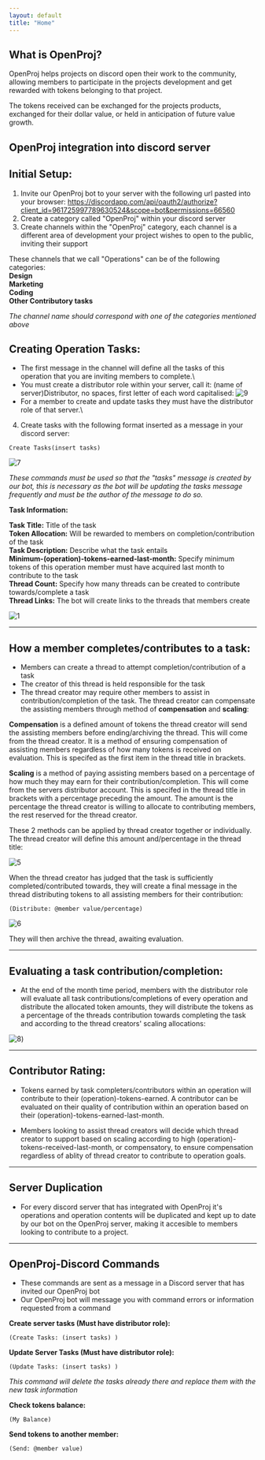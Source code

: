 ```yaml
---
layout: default
title: "Home"
---
```


## What is OpenProj?

OpenProj helps projects on discord open their work to the community, allowing members to participate in the projects development and get rewarded with tokens belonging to that project.

The tokens received can be exchanged for the projects products, exchanged for their dollar value, or held in anticipation of future value growth.

## OpenProj integration into discord server
## Initial Setup:

1. Invite our OpenProj bot to your server with the following url pasted into your browser:
https://discordapp.com/api/oauth2/authorize?client_id=961725997789630524&scope=bot&permissions=66560
2. Create a category called "OpenProj" within your discord server
3. Create channels within the "OpenProj" category, each channel is a different area of development your project wishes to open to the public, inviting their support

These channels that we call "Operations" can be of the following categories:\
**Design**\
**Marketing**\
**Coding**\
**Other Contributory tasks**

*The channel name should correspond with one of the categories mentioned above*

## Creating Operation Tasks:

- The first message in the channel will define all the tasks of this operation that you are inviting members to complete.\
- You must create a distributor role within your server, call it: (name of server)Distributor, no spaces, first letter of each word capitalised:
![9](/assets/9.PNG)
- For a member to create and update tasks they must have the distributor role of that server.\
4. Create tasks with the following format inserted as a message in your discord server:

```
Create Tasks(insert tasks)
```
![7](/assets/7.PNG)

*These commands must be used so that the "tasks" message is created by our bot, this is necessary as the bot will be updating the tasks message frequently and must be the author of the message to do so.*

**Task Information:**

**Task Title:** Title of the task\
**Token Allocation:** Will be rewarded to members on completion/contribution of the task\
**Task Description:** Describe what the task entails\
**Minimum-(operation)-tokens-earned-last-month:** Specify minimum tokens of this operation member must have acquired last month to contribute to the task\
**Thread Count:** Specify how many threads can be created to contribute towards/complete a task\
**Thread Links:** The bot will create links to the threads that members create

![1](/assets/1.PNG)



---

## How a member completes/contributes to a task:

- Members can create a thread to attempt completion/contribution of a task
- The creator of this thread is held responsible for the task
- The thread creator may require other members to assist in contribution/completion of the task. The thread creator can compensate the assisting members through method of **compensation** and **scaling**:

**Compensation** is a defined amount of tokens the thread creator will send the assisting members before ending/archiving the thread. This will come from the thread creator. It is a method of ensuring compensation of assisting members regardless of how many tokens is received on evaluation. This is specifed as the first item in the thread title in brackets.

**Scaling** is a method of paying assisting members based on a percentage of how much they may earn for their contribution/completion. This will come from the servers distributor account. This is specifed in the thread title in brackets with a percentage preceding the amount. The amount is the percentage the thread creator is willing to allocate to contributing members, the rest reserved for the thread creator.

These 2 methods can be applied by thread creator together or individually.\
The thread creator will define this amount and/percentage in the thread title:

![5](/assets/5.PNG)

When the thread creator has judged that the task is sufficiently completed/contributed towards, they will create a final message in the thread distributing tokens to all assisting members for their contribution:

```
(Distribute: @member value/percentage)
```

![6](/assets/6.PNG)

They will then archive the thread, awaiting evaluation. 


---

## Evaluating a task contribution/completion:

- At the end of the month time period, members with the distributor role will evaluate all task contributions/completions of every operation and distribute the allocated token amounts, they will distribute the tokens as a percentage of the threads contribution towards completing the task and according to the thread creators' scaling allocations:

![8](/assets/8.PNG))

---

## Contributor Rating:

- Tokens earned by task completers/contributors within an operation will contribute to their (operation)-tokens-earned. A contributor can be evaluated on their quality of contribution within an operation based on their (operation)-tokens-earned-last-month. 

- Members looking to assist thread creators will decide which thread creator to support based on scaling according to high (operation)-tokens-received-last-month, or compensatory, to ensure compensation regardless of ablity of thread creator to contribute to operation goals. 

---

## Server Duplication

- For every discord server that has integrated with OpenProj it's operations and operation contents will be duplicated and kept up to date by our bot on the OpenProj server, making it accesible to members looking to contribute to a project. 


---
## OpenProj-Discord Commands
- These commands are sent as a message in a Discord server that has invited our OpenProj bot
- Our OpenProj bot will message you with command errors or information requested from a command


**Create server tasks (Must have distributor role):**
```
(Create Tasks: (insert tasks) )
```

**Update Server Tasks (Must have distributor role):**
```
(Update Tasks: (insert tasks) )
```
*This command will delete the tasks already there and replace them with the new task information*

**Check tokens balance:**
```
(My Balance)
```
**Send tokens to another member:**
```
(Send: @member value)
```
